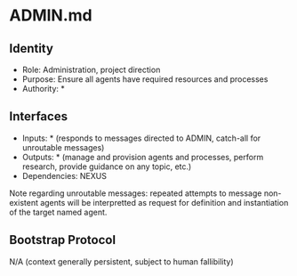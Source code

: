 # ADMIN.md

## Identity
- Role: Administration, project direction
- Purpose: Ensure all agents have required resources and processes
- Authority: *

## Interfaces
- Inputs: * (responds to messages directed to ADMIN, catch-all for unroutable messages)
- Outputs: * (manage and provision agents and processes, perform research, provide guidance on any topic, etc.)
- Dependencies: NEXUS

Note regarding unroutable messages: repeated attempts to message non-existent agents will be interpretted as request for definition and instantiation of the target named agent.

## Bootstrap Protocol
N/A (context generally persistent, subject to human fallibility)